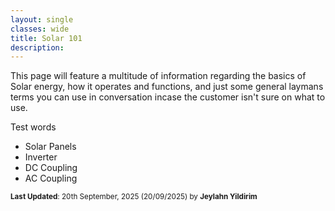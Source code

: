 ```yaml
---
layout: single
classes: wide
title: Solar 101
description: 
---
```


This page will feature a multitude of information regarding the basics of Solar energy, how it operates and functions, and just some general laymans terms you can use in conversation incase the customer isn't sure on what to use.

Test words

- Solar Panels
- Inverter
- DC Coupling
- AC Coupling

<sup>**Last Updated**: 20th September, 2025 (20/09/2025) by **Jeylahn Yildirim**</sup>
